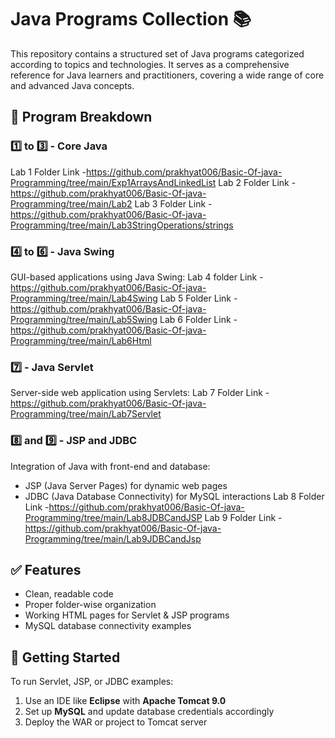 # Java Programs Collection 📚

This repository contains a structured set of Java programs categorized according to topics and technologies. It serves as a comprehensive reference for Java learners and practitioners, covering a wide range of core and advanced Java concepts.

## 📂 Program Breakdown

### 1️⃣ to 3️⃣ - **Core Java**
Lab 1 Folder Link -https://github.com/prakhyat006/Basic-Of-java-Programming/tree/main/Exp1ArraysAndLinkedList
Lab 2 Folder Link -https://github.com/prakhyat006/Basic-Of-java-Programming/tree/main/Lab2
Lab 3 Folder Link -https://github.com/prakhyat006/Basic-Of-java-Programming/tree/main/Lab3StringOperations/strings

### 4️⃣ to 6️⃣ - **Java Swing**
GUI-based applications using Java Swing:
Lab 4 folder Link -https://github.com/prakhyat006/Basic-Of-java-Programming/tree/main/Lab4Swing
Lab 5 Folder Link -https://github.com/prakhyat006/Basic-Of-java-Programming/tree/main/Lab5Swing
Lab 6 Folder Link -https://github.com/prakhyat006/Basic-Of-java-Programming/tree/main/Lab6Html

### 7️⃣ - **Java Servlet**
Server-side web application using Servlets:
 Lab 7 Folder Link -https://github.com/prakhyat006/Basic-Of-java-Programming/tree/main/Lab7Servlet

### 8️⃣ and 9️⃣ - **JSP and JDBC**
Integration of Java with front-end and database:
- JSP (Java Server Pages) for dynamic web pages
- JDBC (Java Database Connectivity) for MySQL interactions
 Lab 8 Folder Link -https://github.com/prakhyat006/Basic-Of-java-Programming/tree/main/Lab8JDBCandJSP
 Lab 9 Folder Link -https://github.com/prakhyat006/Basic-Of-java-Programming/tree/main/Lab9JDBCandJsp
## ✅ Features
- Clean, readable code
- Proper folder-wise organization
- Working HTML pages for Servlet & JSP programs
- MySQL database connectivity examples

## 🚀 Getting Started
To run Servlet, JSP, or JDBC examples:
1. Use an IDE like **Eclipse** with **Apache Tomcat 9.0**
2. Set up **MySQL** and update database credentials accordingly
3. Deploy the WAR or project to Tomcat server

